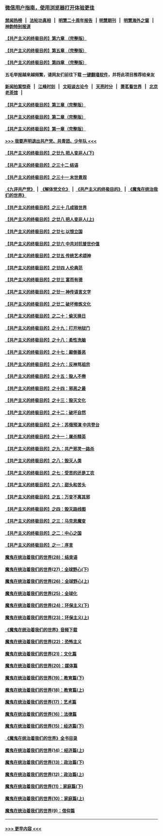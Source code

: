 ### [微信用户指南，使用浏览器打开体验更佳](https://github.com/gfw-breaker/banned-news1/blob/master/indexes/wechat-guide.md?t=0)
#### [禁闻热榜](热点新闻.md?t=0)  &nbsp;&nbsp;|&nbsp;&nbsp; [法轮功真相](https://github.com/gfw-breaker/truth/blob/master/README.md?t=0) &nbsp;&nbsp;|&nbsp;&nbsp; [明慧二十周年报告](https://github.com/gfw-breaker/mh-reports/blob/master/README.md?t=0) &nbsp;&nbsp;|&nbsp;&nbsp;[明慧期刊](https://github.com/gfw-breaker/mh-qikan) &nbsp;&nbsp;|&nbsp;&nbsp; [明慧海外之窗](https://github.com/gfw-breaker/mh-news/blob/master/README.md?t=0) &nbsp;&nbsp;|&nbsp;&nbsp; [神韵特别报道](https://github.com/gfw-breaker/mh-news/blob/master/shenyun.md?t=0)
#### [【共产主义的终极目的】第六章 （完整版）](../pages/nsc422/n11428913.md?t=02150902) 
#### [【共产主义的终极目的】第五章 （完整版）](../pages/nsc422/n11428912.md?t=02150902) 
#### [【共产主义的终极目的】第四章 （完整版）](../pages/nsc422/n11428907.md?t=02150902) 
#### 五毛举报越来越频繁，请网友们前往下载 [一键翻墙软件](https://github.com/gfw-breaker/ssr-accounts)，并将此项目推荐给亲友
#### [新闻拍案惊奇](https://github.com/gfw-breaker/banned-news1/blob/master/pages/link4.md) &nbsp;&nbsp;|&nbsp;&nbsp; [江峰时刻](https://github.com/gfw-breaker/banned-news1/blob/master/pages/link4.md) &nbsp;&nbsp;|&nbsp;&nbsp; [文昭谈古论今](https://github.com/gfw-breaker/banned-news1/blob/master/pages/link4.md) &nbsp;&nbsp;|&nbsp;&nbsp; [天亮时分](https://github.com/gfw-breaker/banned-news1/blob/master/pages/link4.md) &nbsp;&nbsp;|&nbsp;&nbsp; [萧茗看世界](https://github.com/gfw-breaker/banned-news1/blob/master/pages/link4.md) &nbsp;&nbsp;|&nbsp;&nbsp; [北京老茶馆](https://github.com/gfw-breaker/banned-news1/blob/master/pages/link4.md) &nbsp;&nbsp;|&nbsp;&nbsp; 
#### [【共产主义的终极目的】第三章（完整版）](../pages/nsc422/n11428848.md?t=02150902) 
#### [【共产主义的终极目的】第二章（完整版）](../pages/nsc422/n11428831.md?t=02150902) 
#### [【共产主义的终极目的】第一章（完整版）](../pages/nsc422/n11417651.md?t=02150902) 
#### [>>> 我要声明退出共产党、共青团、少年队 <<<](https://github.com/begood0513/goodnews/blob/master/quit/letter.md) 
#### [【共产主义的终极目的】之廿九 把人变非人(下)](../pages/nsc422/n11344140.md?t=02150902) 
#### [【共产主义的终极目的】之三十二 结语](../pages/nsc422/n11360535.md?t=02150902) 
#### [【共产主义的终极目的】之三十一 末世景观](../pages/nsc422/n11351129.md?t=02150902) 
#### [《九评共产党》](https://github.com/begood0513/9ping.md/blob/master/README.md) &nbsp;|&nbsp; [《解体党文化》](../../../../jtdwh.md/blob/master/README.md)  &nbsp;|&nbsp; [《共产主义的终极目的》](../../../../gczydzjmd.md/blob/master/README.md) &nbsp;|&nbsp; [《魔鬼在统治我们的世界》](../../../../mgztzwmdsj.md/blob/master/README.md) 
#### [【共产主义的终极目的】之三十 几成狼世界](../pages/nsc422/n11348280.md?t=02150902) 
#### [【共产主义的终极目的】之廿八 把人变非人(上)](../pages/nsc422/n11340492.md?t=02150902) 
#### [【共产主义的终极目的】之廿七 以恨立国](../pages/nsc422/n11336944.md?t=02150902) 
#### [【共产主义的终极目的】之廿六 中共对抗普世价值](../pages/nsc422/n11324785.md?t=02150902) 
#### [【共产主义的终极目的】之廿五 传统艺术颂神](../pages/nsc422/n11296396.md?t=02150902) 
#### [【共产主义的终极目的】之廿四 人伦典范](../pages/nsc422/n11296397.md?t=02150902) 
#### [【共产主义的终极目的】之廿三 富而有德](../pages/nsc422/n11283598.md?t=02150902) 
#### [【共产主义的终极目的】之廿一 神传语言文字](../pages/nsc422/n11263265.md?t=02150902) 
#### [【共产主义的终极目的】之廿二 破坏修炼文化](../pages/nsc422/n11245728.md?t=02150902) 
#### [【共产主义的终极目的】之二十：偷天换日](../pages/nsc422/n11238846.md?t=02150902) 
#### [【共产主义的终极目的】之十九：打开地狱门](../pages/nsc422/n11206376.md?t=02150902) 
#### [【共产主义的终极目的】之十八：柔性洗脑](../pages/nsc422/n11199994.md?t=02150902) 
#### [【共产主义的终极目的】之十七：颠倒善恶](../pages/nsc422/n11179782.md?t=02150902) 
#### [【共产主义的终极目的】之十六：反神骂祖宗](../pages/nsc422/n11166798.md?t=02150902) 
#### [【共产主义的终极目的】之十五：毁人不倦](../pages/nsc422/n11166792.md?t=02150902) 
#### [【共产主义的终极目的】之十四：邪恶之最](../pages/nsc422/n11150249.md?t=02150902) 
#### [【共产主义的终极目的】之十三：毁灭文化](../pages/nsc422/n11135227.md?t=02150902) 
#### [【共产主义的终极目的】之十二：破坏自然](../pages/nsc422/n11135214.md?t=02150902) 
#### [【共产主义的终极目的】之十：苏俄预演 中共登台](../pages/nsc422/n11118424.md?t=02150902) 
#### [【共产主义的终极目的】之十一：屠杀精英](../pages/nsc422/n11118442.md?t=02150902) 
#### [【共产主义的终极目的】之九：共产邪灵一路杀](../pages/nsc422/n11114139.md?t=02150902) 
#### [【共产主义的终极目的】之八：毁灭人类](../pages/nsc422/n11108503.md?t=02150902) 
#### [【共产主义的终极目的】之七：受苦的还是工农](../pages/nsc422/n11101809.md?t=02150902) 
#### [【共产主义的终极目的】之六：甜头和苦头](../pages/nsc422/n11096971.md?t=02150902) 
#### [【共产主义的终极目的】之五：万变不离其邪](../pages/nsc422/n11091285.md?t=02150902) 
#### [【共产主义的终极目的】之四：毁灭路线图](../pages/nsc422/n11086284.md?t=02150902) 
#### [【共产主义的终极目的】之三：马克思魔变](../pages/nsc422/n11061941.md?t=02150902) 
#### [【共产主义的终极目的】之二：中心之国](../pages/nsc422/n11047728.md?t=02150902) 
#### [【共产主义的终极目的】之一：序言](../pages/nsc422/n11086077.md?t=02150902) 
#### [魔鬼在统治着我们的世界(28)：结束语](../pages/nsc422/n10936246.md?t=02150902) 
#### [魔鬼在统治着我们的世界(27)：全球野心(下)](../pages/nsc422/n10928319.md?t=02150902) 
#### [魔鬼在统治着我们的世界(26)：全球野心(上)](../pages/nsc422/n10900318.md?t=02150902) 
#### [魔鬼在统治着我们的世界(25)：全球化](../pages/nsc422/n10788205.md?t=02150902) 
#### [魔鬼在统治着我们的世界(24)：环保主义(下)](../pages/nsc422/n10695307.md?t=02150902) 
#### [魔鬼在统治着我们的世界(23)：环保主义(上)](../pages/nsc422/n10688613.md?t=02150902) 
#### [《魔鬼在统治着我们的世界》音频下载](../pages/nsc422/n10635553.md?t=02150902) 
#### [魔鬼在统治着我们的世界(22)：恐怖主义](../pages/nsc422/n10614727.md?t=02150902) 
#### [魔鬼在统治着我们的世界(21)：文化篇](../pages/nsc422/n10597706.md?t=02150902) 
#### [魔鬼在统治着我们的世界(20)：媒体篇](../pages/nsc422/n10586579.md?t=02150902) 
#### [魔鬼在统治着我们的世界(19)：教育篇(下)](../pages/nsc422/n10564808.md?t=02150902) 
#### [魔鬼在统治着我们的世界(18)：教育篇(上)](../pages/nsc422/n10526970.md?t=02150902) 
#### [魔鬼在统治着我们的世界(17)：艺术篇](../pages/nsc422/n10499093.md?t=02150902) 
#### [魔鬼在统治着我们的世界(16)：法律篇](../pages/nsc422/n10485969.md?t=02150902) 
#### [魔鬼在统治着我们的世界(15)：经济篇(下)](../pages/nsc422/n10469975.md?t=02150902) 
#### [《魔鬼在统治着我们的世界》全书目录](../pages/nsc422/n10464261.md?t=02150902) 
#### [魔鬼在统治着我们的世界(14)：经济篇(上)](../pages/nsc422/n10457370.md?t=02150902) 
#### [魔鬼在统治着我们的世界(13)：政治篇(下)](../pages/nsc422/n10448270.md?t=02150902) 
#### [魔鬼在统治着我们的世界(12)：政治篇(上)](../pages/nsc422/n10444576.md?t=02150902) 
#### [魔鬼在统治着我们的世界(11)：家庭篇(下)](../pages/nsc422/n10440961.md?t=02150902) 
#### [魔鬼在统治着我们的世界(10)：家庭篇(上)](../pages/nsc422/n10435448.md?t=02150902) 
#### [魔鬼在统治着我们的世界(9)：信仰篇](../pages/nsc422/n10432159.md?t=02150902) 

----
#### [ >>> 更早内容 <<< ](../indexes/nsc422-earlier.md)
